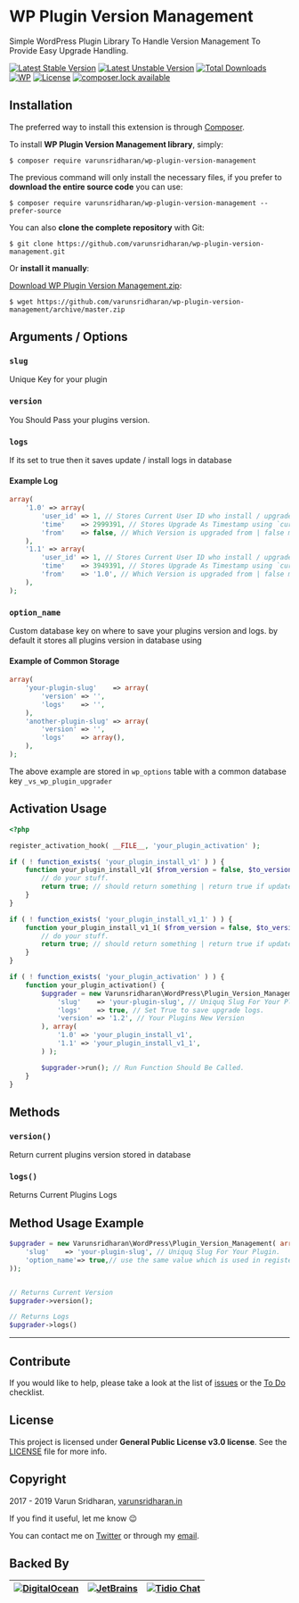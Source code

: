 # WP Plugin Version Management
Simple WordPress Plugin Library To Handle Version Management To Provide Easy Upgrade Handling.

[![Latest Stable Version][latest-stable-version-img]][latest-stable-version-link]
[![Latest Unstable Version][latest-Unstable-version-img]][latest-Unstable-version-link]
[![Total Downloads][total-downloads-img]][total-downloads-link]
[![WP][wpcs-img]][wpcs-link]
[![License][license-img]][license-link]
[![composer.lock available][composerlock-img]][composerlock-link]

## Installation
The preferred way to install this extension is through [Composer][composer].

To install **WP Plugin Version Management library**, simply:

    $ composer require varunsridharan/wp-plugin-version-management

The previous command will only install the necessary files, if you prefer to **download the entire source code** you can use:

    $ composer require varunsridharan/wp-plugin-version-management --prefer-source

You can also **clone the complete repository** with Git:

    $ git clone https://github.com/varunsridharan/wp-plugin-version-management.git

Or **install it manually**:

[Download WP Plugin Version Management.zip][downloadzip]:

    $ wget https://github.com/varunsridharan/wp-plugin-version-management/archive/master.zip

## Arguments / Options
### `slug`
Unique Key for your plugin
### `version`
You Should Pass your plugins version.
### `logs`
If its set to true then it saves update / install logs in database
#### Example Log
```php
array(
	'1.0' => array(
		'user_id' => 1, // Stores Current User ID who install / upgrades the plugin
		'time'    => 2999391, // Stores Upgrade As Timestamp using `current_time('timestamp')`
		'from'    => false, // Which Version is upgraded from | false means its a fresh install
	),
	'1.1' => array(
		'user_id' => 1, // Stores Current User ID who install / upgrades the plugin
		'time'    => 3949391, // Stores Upgrade As Timestamp using `current_time('timestamp')`
		'from'    => '1.0', // Which Version is upgraded from | false means its a fresh install
	),
);
```

### `option_name`
Custom database key on where to save your plugins version and logs.
by default it stores all plugins version in database using 

#### Example of Common Storage
```php
array(
	'your-plugin-slug'    => array(
		'version' => '',
		'logs'    => '',
	),
	'another-plugin-slug' => array(
		'version' => '',
		'logs'    => array(),
	),
);
```

The above example are stored in `wp_options` table with a common database key `_vs_wp_plugin_upgrader`

## Activation Usage

```php
<?php

register_activation_hook( __FILE__, 'your_plugin_activation' );

if ( ! function_exists( 'your_plugin_install_v1' ) ) {
	function your_plugin_install_v1( $from_version = false, $to_version = false ) {
		// do your stuff.
		return true; // should return something | return true if update is sucess / return false
	}
}

if ( ! function_exists( 'your_plugin_install_v1_1' ) ) {
	function your_plugin_install_v1_1( $from_version = false, $to_version = false ) {
		// do your stuff.
		return true; // should return something | return true if update is sucess / return false
	}
}

if ( ! function_exists( 'your_plugin_activation' ) ) {
	function your_plugin_activation() {
		$upgrader = new Varunsridharan\WordPress\Plugin_Version_Management( array(
			'slug'    => 'your-plugin-slug', // Uniquq Slug For Your Plugin.
			'logs'    => true, // Set True to save upgrade logs.
			'version' => '1.2', // Your Plugins New Version
		), array(
			'1.0' => 'your_plugin_install_v1',
			'1.1' => 'your_plugin_install_v1_1',
		) );

		$upgrader->run(); // Run Function Should Be Called.
	}
}

```

## Methods
### `version()`
Return current plugins version stored in database

### `logs()`
Returns Current Plugins Logs

## Method Usage Example

```php
$upgrader = new Varunsridharan\WordPress\Plugin_Version_Management( array(
    'slug'    => 'your-plugin-slug', // Uniquq Slug For Your Plugin.
    'option_name'=> true,// use the same value which is used in register_plugin_activation if not set it to true
));


// Returns Current Version
$upgrader->version();

// Returns Logs
$upgrader->logs()
```

---

## Contribute
If you would like to help, please take a look at the list of
[issues][issues] or the [To Do](#-todo) checklist.

## License
This project is licensed under **General Public License v3.0 license**. See the [LICENSE](LICENSE) file for more info.

## Copyright
2017 - 2019 Varun Sridharan, [varunsridharan.in][website]

If you find it useful, let me know :wink:

You can contact me on [Twitter][twitter] or through my [email][email].

## Backed By
| [![DigitalOcean][do-image]][do-ref] | [![JetBrains][jb-image]][jb-ref] |  [![Tidio Chat][tidio-image]][tidio-ref] |
| --- | --- | --- |

[twitter]: https://twitter.com/varunsridharan2
[email]: mailto:varunsridharan23@gmail.com
[website]: https://varunsridharan.in
[issues]: issues/
[composer]: http://getcomposer.org/download/
[downloadzip]:https://github.com/varunsridharan/wp-plugin-version-management/archive/master.zip

[do-image]: https://vsp.ams3.cdn.digitaloceanspaces.com/cdn/DO_Logo_Horizontal_Blue-small.png
[jb-image]: https://vsp.ams3.cdn.digitaloceanspaces.com/cdn/phpstorm-small.png?v3
[tidio-image]: https://vsp.ams3.cdn.digitaloceanspaces.com/cdn/tidiochat-small.png
[do-ref]: https://s.svarun.in/Ef
[jb-ref]: https://www.jetbrains.com
[tidio-ref]: https://tidiochat.com

[latest-stable-version-img]: https://poser.pugx.org/varunsridharan/wp-plugin-version-management/version
[latest-Unstable-version-img]: https://poser.pugx.org/varunsridharan/wp-plugin-version-management/v/unstable
[total-downloads-img]: https://poser.pugx.org/varunsridharan/wp-plugin-version-management/downloads
[Latest-Unstable-version-img]: https://poser.pugx.org/varunsridharan/wp-plugin-version-management/v/unstable
[wpcs-img]: https://img.shields.io/badge/WordPress-Standar-1abc9c.svg
[license-img]: https://poser.pugx.org/varunsridharan/wp-plugin-version-management/license
[composerlock-img]: https://poser.pugx.org/varunsridharan/wp-plugin-version-management/composerlock

[latest-stable-version-link]: https://packagist.org/packages/varunsridharan/wp-plugin-version-management
[latest-Unstable-version-link]: https://packagist.org/packages/varunsridharan/wp-plugin-version-management
[total-downloads-link]: https://packagist.org/packages/varunsridharan/wp-plugin-version-management
[Latest-Unstable-Version-link]: https://packagist.org/packages/varunsridharan/wp-plugin-version-management
[wpcs-link]: https://github.com/WordPress-Coding-Standards/WordPress-Coding-Standards/
[license-link]: https://packagist.org/packages/varunsridharan/wp-plugin-version-management
[composerlock-link]: https://packagist.org/packages/varunsridharan/wp-plugin-version-management
